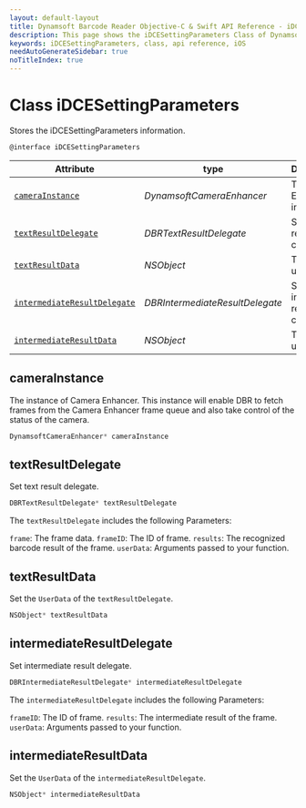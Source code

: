 ```yaml
---
layout: default-layout
title: Dynamsoft Barcode Reader Objective-C & Swift API Reference - iDCESettingParameters Class
description: This page shows the iDCESettingParameters Class of Dynamsoft Barcode Reader for iOS SDK.
keywords: iDCESettingParameters, class, api reference, iOS
needAutoGenerateSidebar: true
noTitleIndex: true
---
```


# Class iDCESettingParameters

Stores the iDCESettingParameters information.

```objc
@interface iDCESettingParameters
```

| Attribute | type | Descriptions |
|-----------|------| ------------ |
| [`cameraInstance`](#camerainstance) | *DynamsoftCameraEnhancer* | The Camera Enhancer instance |
| [`textResultDelegate`](#textresultdelegate) | *DBRTextResultDelegate* | Set text result callback. |
| [`textResultData`](#textresultdata) | *NSObject* | Transfer user data. |
| [`intermediateResultDelegate`](#intermediateresultdelegate) | *DBRIntermediateResultDelegate* | Set intermediate result callback. |
| [`intermediateResultData`](#intermediateresultdata) | *NSObject* | Transfer user data. |

## cameraInstance

The instance of Camera Enhancer. This instance will enable DBR to fetch frames from the Camera Enhancer frame queue and also take control of the status of the camera.

```objectivec
DynamsoftCameraEnhancer* cameraInstance
```

## textResultDelegate

Set text result delegate.

```objectivec
DBRTextResultDelegate* textResultDelegate
```

The `textResultDelegate` includes the following Parameters:

`frame`: The frame data.
`frameID`: The ID of frame.
`results`: The recognized barcode result of the frame.
`userData`: Arguments passed to your function.

## textResultData

Set the `UserData` of the `textResultDelegate`.

```objectivec
NSObject* textResultData
```

## intermediateResultDelegate

Set intermediate result delegate.

```objectivec
DBRIntermediateResultDelegate* intermediateResultDelegate
```

The `intermediateResultDelegate` includes the following Parameters:

`frameID`: The ID of frame.
`results`: The intermediate result of the frame.
`userData`: Arguments passed to your function.

## intermediateResultData

Set the `UserData` of the `intermediateResultDelegate`.

```objectivec
NSObject* intermediateResultData
```
